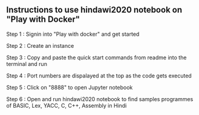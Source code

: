 ## Instructions to use hindawi2020 notebook on "Play with Docker"

Step 1 : Signin into "Play with docker" and get started 

Step 2 : Create an instance

Step 3 : Copy and paste the quick start commands from readme into the terminal and run

Step 4 : Port numbers are dispalayed at the top as the code gets executed

Step 5 : Click on "8888" to open Jupyter notebook

Step 6 : Open and run hindawi2020 notebook to find samples programmes of BASIC, Lex, YACC, C, C++, Assembly in Hindi
